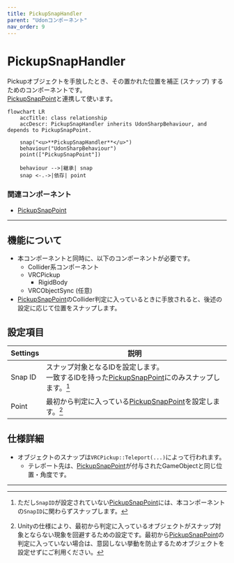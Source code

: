 ```yaml
---
title: PickupSnapHandler
parent: "Udonコンポーネント"
nav_order: 9
---
```


# PickupSnapHandler

Pickupオブジェクトを手放したとき、その置かれた位置を補正 (スナップ) するためのコンポーネントです。  
[PickupSnapPoint]と連携して使います。

```mermaid
flowchart LR
    accTitle: class relationship
    accDescr: PickupSnapHandler inherits UdonSharpBehaviour, and depends to PickupSnapPoint.

    snap("<u>**PickupSnapHandler**</u>")
    behaviour("UdonSharpBehaviour")
    point(["PickupSnapPoint"])

    behaviour -->|継承| snap
    snap <-.->|依存| point
```

### 関連コンポーネント

- [PickupSnapPoint]

---

## 機能について

- 本コンポーネントと同時に、以下のコンポーネントが必要です。
  - Collider系コンポーネント
  - VRCPickup
    - RigidBody
  - VRCObjectSync (任意)
- [PickupSnapPoint]のCollider判定に入っているときに手放されると、後述の設定に応じて位置をスナップします。


## 設定項目

| Settings | 説明 |
| ---- | ---- |
| Snap ID | スナップ対象となるIDを設定します。<br>一致するIDを持った[PickupSnapPoint]にのみスナップします。[^1] |
| Point | 最初から判定に入っている[PickupSnapPoint]を設定します。[^2] |


## 仕様詳細

- オブジェクトのスナップは`VRCPickup::Teleport(...)`によって行われます。
  - テレポート先は、[PickupSnapPoint]が付与されたGameObjectと同じ位置・角度です。

---

[^1]: ただし`SnapID`が設定されていない[PickupSnapPoint]には、本コンポーネントの`SnapID`に関わらずスナップします。
[^2]: Unityの仕様により、最初から判定に入っているオブジェクトがスナップ対象とならない現象を回避するための設定です。最初から[PickupSnapPoint]の判定に入っていない場合は、意図しない挙動を防止するためオブジェクトを設定せずにご利用ください。



[PickupSnapPoint]: /docs/udon/PickupSnapPoint/

